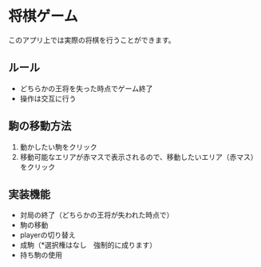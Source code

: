 # 将棋ゲーム

このアプリ上では実際の将棋を行うことができます。

## ルール

* どちらかの王将を失った時点でゲーム終了
* 操作は交互に行う

## 駒の移動方法

1. 動かしたい駒をクリック
2. 移動可能なエリアが赤マスで表示されるので、移動したいエリア（赤マス）をクリック

## 実装機能

* 対局の終了（どちらかの王将が失われた時点で）
* 駒の移動
* playerの切り替え
* 成駒（*選択権はなし　強制的に成ります）
* 持ち駒の使用